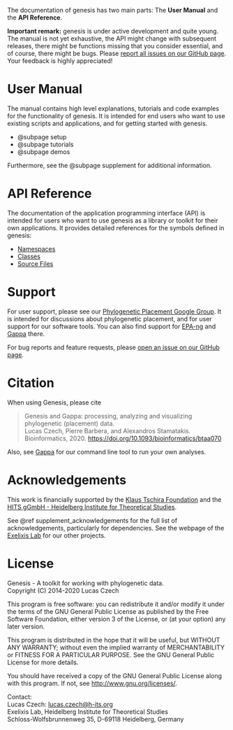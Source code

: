 The documentation of genesis has two main parts:
The **User Manual** and the **API Reference**.

**Important remark:** genesis is under active development and quite young. The manual is not yet
exhaustive, the API might change with subsequent releases, there might be functions missing that
you consider essential, and of course, there might be bugs.
Please [report all issues on our GitHub page](https://github.com/lczech/genesis/issues).
Your feedback is highly appreciated!

# User Manual

The manual contains high level explanations, tutorials and code examples for the
functionality of genesis. It is intended for end users who want to use existing scripts and
applications, and for getting started with genesis.

 <!-- *  @subpage intro -->
 *  @subpage setup
 *  @subpage tutorials
 *  @subpage demos

Furthermore, see the @subpage supplement for additional information.

# API Reference

The documentation of the application programming interface (API) is intended for users who want
to use genesis as a library or toolkit for their own applications.
It provides detailed references for the symbols defined in genesis:

 *  [Namespaces](namespaces.html)
 *  [Classes](annotated.html)
 *  [Source Files](files.html)

<!--
As the API Reference is generated from the doc-blocks in the C++ source code, it is mainly
oriented towards the C++ interface. It is however also suitable for the Python interface.
-->

# Support

For user support, please see our [Phylogenetic Placement Google Group](https://groups.google.com/forum/#!forum/phylogenetic-placement).
It is intended for discussions about phylogenetic placement,
and for user support for our software tools.
You can also find support for [EPA-ng](https://github.com/Pbdas/epa-ng)
and [Gappa](https://github.com/lczech/gappa) there.

For bug reports and feature requests, please
[open an issue on our GitHub page](https://github.com/lczech/genesis/issues).

# Citation

When using Genesis, please cite

> Genesis and Gappa: processing, analyzing and visualizing phylogenetic (placement) data.<br />
> Lucas Czech, Pierre Barbera, and Alexandros Stamatakis.<br />
> Bioinformatics, 2020. https://doi.org/10.1093/bioinformatics/btaa070<br />

Also, see [Gappa](https://github.com/lczech/gappa) for our command line tool to run your own analyses.

# Acknowledgements
<!-- # Acknowledgements {#main_acknowledgements} -->

This work is financially supported by the
[Klaus Tschira Foundation](http://www.klaus-tschira-stiftung.de/) and the
[HITS gGmbH - Heidelberg Institute for Theoretical Studies](http://www.h-its.org).

See @ref supplement_acknowledgements for the full list of acknowledgements, particularly for
dependencies. See the webpage of the [Exelixis Lab](http://exelixis-lab.org/) for our other projects.

# License

Genesis - A toolkit for working with phylogenetic data.<br />
Copyright (C) 2014-2020 Lucas Czech

This program is free software: you can redistribute it and/or modify
it under the terms of the GNU General Public License as published by
the Free Software Foundation, either version 3 of the License, or
(at your option) any later version.

This program is distributed in the hope that it will be useful,
but WITHOUT ANY WARRANTY; without even the implied warranty of
MERCHANTABILITY or FITNESS FOR A PARTICULAR PURPOSE.  See the
GNU General Public License for more details.

You should have received a copy of the GNU General Public License
along with this program.  If not, see <http://www.gnu.org/licenses/>.

Contact:<br />
Lucas Czech: <a href="mailto:lucas.czech@h-its.org">lucas.czech@h-its.org</a><br />
Exelixis Lab, Heidelberg Institute for Theoretical Studies<br />
Schloss-Wolfsbrunnenweg 35, D-69118 Heidelberg, Germany<br />
